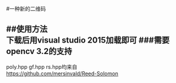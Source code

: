#一种新的二维码   
   
   
##使用方法    
下载后用visual studio 2015加载即可
###需要opencv 3.2的支持   
--------
poly.hpp gf.hpp rs.hpp均来自   
https://github.com/mersinvald/Reed-Solomon
